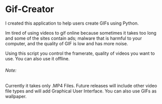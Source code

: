 # Gif-Creator

I created this application to help users create GIFs using Python.

Im tired of using videos to gif online because sometimes it takes too long and some of the sites contain ads; malware
that is harmful to your computer, and the quality of GIF is low and has more noise.

Using this script you control the framerate, quality of videos you want to use. 
You can also use it offline.

###### Note:
Currently it takes only .MP4 Files.
Future releases will include other video file types and will add Graphical User Interface.
You can also use GIFs as wallpaper. 
